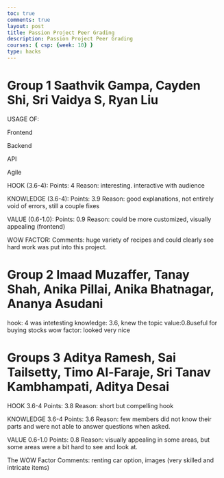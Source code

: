 ```yaml
---
toc: true
comments: true
layout: post
title: Passion Project Peer Grading
description: Passion Project Peer Grading
courses: { csp: {week: 10} }
type: hacks
---
```


# Group 1 Saathvik Gampa, Cayden Shi, Sri Vaidya S, Ryan Liu
USAGE OF:

 Frontend

 Backend

 API

 Agile

HOOK (3.6-4):
Points: 4
Reason: interesting. interactive with audience

KNOWLEDGE (3.6-4):
Points: 3.9
Reason: good explanations, not entirely void of errors, still a couple fixes

VALUE (0.6-1.0):
Points: 0.9
Reason: could be more customized, visually appealing (frontend)

WOW FACTOR:
Comments: huge variety of recipes and could clearly see hard work was put into this project.

# Group 2 Imaad Muzaffer, Tanay Shah, Anika Pillai, Anika Bhatnagar, Ananya Asudani
hook: 4 was intetesting
knowledge: 3.6, knew the topic
value:0.8useful for buying stocks
wow factor: looked very nice

# Groups 3 Aditya Ramesh, Sai Tailsetty, Timo Al-Faraje, Sri Tanav Kambhampati, Aditya Desai
HOOK 3.6-4
Points: 3.8
Reason: short but compelling hook

KNOWLEDGE 3.6-4
Points: 3.6
Reason: few members did not know their parts and were not able to answer questions when asked.

VALUE 0.6-1.0
Points: 0.8
Reason: visually appealing in some areas, but some areas were a bit hard to see and look at.

The WOW Factor
Comments: renting car option, images (very skilled and intricate items)